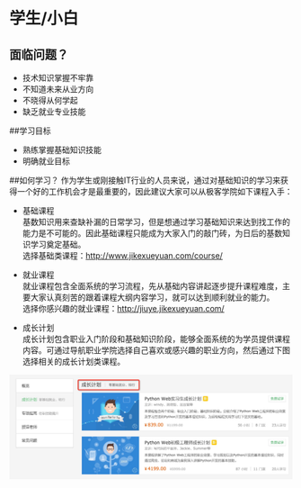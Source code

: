 # 学生/小白

## 面临问题？
  - 技术知识掌握不牢靠
  - 不知道未来从业方向
  - 不晓得从何学起
  - 缺乏就业专业技能
  
  
##学习目标
  - 熟练掌握基础知识技能<br>  
  - 明确就业目标<br>  
  
##如何学习？
作为学生或刚接触IT行业的人员来说，通过对基础知识的学习来获得一个好的工作机会才是最重要的，因此建议大家可以从极客学院如下课程入手：<br>

  - 基础课程<br>
  基数知识用来查缺补漏的日常学习，但是想通过学习基础知识来达到找工作的能力是不可能的。因此基础课程只能成为大家入门的敲门砖，为日后的基数知识学习奠定基础。<br>
  选择基础类课程：http://www.jikexueyuan.com/course/
  
  - 就业课程<br>
  就业课程包含全面系统的学习流程，先从基础内容讲起逐步提升课程难度，主要大家认真刻苦的跟着课程大纲内容学习，就可以达到顺利就业的能力。<br>
 选择你感兴趣的就业课程：http://jiuye.jikexueyuan.com/
  
  - 成长计划<br>
  成长计划包含职业入门阶段和基础知识阶段，能够全面系统的为学员提供课程内容。可通过导航职业学院选择自己喜欢或感兴趣的职业方向，然后通过下图选择相关的成长计划类课程。
  
![](images/zhiye_jihua.png)

